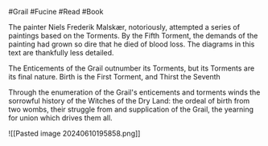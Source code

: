 #Grail #Fucine #Read #Book 

The painter Niels Frederik Malskær, notoriously, attempted a series of paintings based on the Torments. By the Fifth Torment, the demands of the painting had grown so dire that he died of blood loss. The diagrams in this text are thankfully less detailed.

The Enticements of the Grail outnumber its Torments, but its Torments are its final nature. Birth is the First Torment, and Thirst the Seventh

Through the enumeration of the Grail's enticements and torments winds the sorrowful history of the Witches of the Dry Land: the ordeal of birth from two wombs, their struggle from and supplication of the Grail, the yearning for union which drives them all.

![[Pasted image 20240610195858.png]]